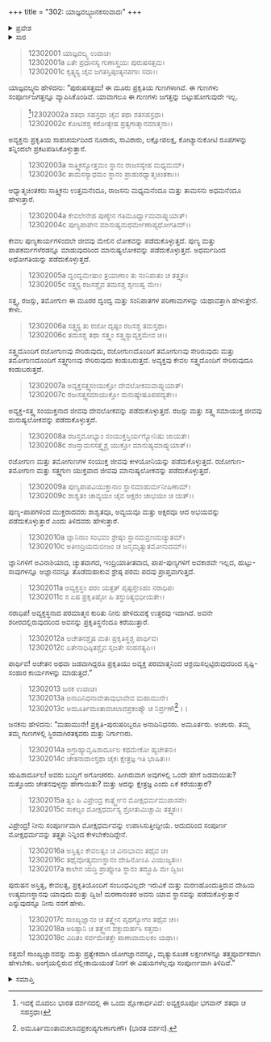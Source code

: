 +++
title = "302: ಯಾಜ್ಞವಲ್ಕ್ಯಜನಕಸಂವಾದಃ"
+++

<details><summary>ಪ್ರವೇಶ</summary>


।।   ಓಂ ಓಂ ನಮೋ ನಾರಾಯಣಾಯ।।   ಶ್ರೀ ವೇದವ್ಯಾಸಾಯ ನಮಃ ।।

ಶ್ರೀ ಕೃಷ್ಣದ್ವೈಪಾಯನ ವೇದವ್ಯಾಸ ವಿರಚಿತ  

**ಶ್ರೀ ಮಹಾಭಾರತ**

**ಶಾಂತಿ ಪರ್ವ**

**ಮೋಕ್ಷಧರ್ಮ ಪರ್ವ**

**ಅಧ್ಯಾಯ 302**


</details>

<details><summary>ಸಾರ</summary>

ಸಾತ್ತ್ವಿಕ-ರಾಜಸ-ತಾಮಸ ಪ್ರಕೃತಿಯ ಜನರು ಹೊಂದುವ ಗತಿ (1-12); ಜನಕನ ಪ್ರಶ್ನೆ (13-18).


</details>


> 12302001 ಯಾಜ್ಞವಲ್ಕ್ಯ ಉವಾಚ।   
12302001a ಏತೇ ಪ್ರಧಾನಸ್ಯ ಗುಣಾಸ್ತ್ರಯಃ ಪುರುಷಸತ್ತಮ।  
12302001c ಕೃತ್ಸ್ನಸ್ಯ ಚೈವ ಜಗತಸ್ತಿಷ್ಠಂತ್ಯನಪಗಾಃ ಸದಾ।।

ಯಾಜ್ಞವಲ್ಕ್ಯನು ಹೇಳಿದನು: “ಪುರುಷಸತ್ತಮ! ಈ ಮೂರು ಪ್ರಕೃತಿಯ ಗುಣಗಳಾಗಿವೆ. ಈ ಗುಣಗಳು ಸಂಪೂರ್ಣಜಗತ್ತನ್ನೂ ವ್ಯಾಪಿಸಿಕೊಂಡಿವೆ. ಯಾವಾಗಲೂ ಈ ಗುಣಗಳು ಜಗತ್ತನ್ನು ಬಿಟ್ಟುಹೋಗುವುದೇ ಇಲ್ಲ.

>[^1]12302002a ಶತಧಾ ಸಹಸ್ರಧಾ ಚೈವ ತಥಾ ಶತಸಹಸ್ರಧಾ।  
12302002c ಕೋಟಿಶಶ್ಚ ಕರೋತ್ಯೇಷ ಪ್ರತ್ಯಗಾತ್ಮಾನಮಾತ್ಮನಾ।।

ಅವ್ಯಕ್ತನು ಪ್ರಕೃತಿಯ ಸಾಹಚರ್ಯದಿಂದ ನೂರಾರು, ಸಾವಿರಾರು, ಲಕ್ಷೋಪಲಕ್ಷ, ಕೋಟ್ಯಾನುಕೋಟಿ ರೂಪಗಳನ್ನು ತನ್ನಿಂದಲೇ ಪ್ರಕಟಪಡಿಸಿಕೊಳ್ಳುತ್ತಾನೆ.

> 12302003a ಸಾತ್ತ್ವಿಕಸ್ಯೋತ್ತಮಂ ಸ್ಥಾನಂ ರಾಜಸಸ್ಯೇಹ ಮಧ್ಯಮಮ್।  
12302003c ತಾಮಸಸ್ಯಾಧಮಂ ಸ್ಥಾನಂ ಪ್ರಾಹುರಧ್ಯಾತ್ಮಚಿಂತಕಾಃ।।

ಆಧ್ಯಾತ್ಮಚಿಂತಕರು ಸಾತ್ತ್ವಿಕನು ಉತ್ತಮನೆಂದೂ, ರಾಜಸನು ಮಧ್ಯಮನೆಂದೂ ಮತ್ತು ತಾಮಸನು ಅಧಮನೆಂದೂ ಹೇಳುತ್ತಾರೆ.

> 12302004a ಕೇವಲೇನೇಹ ಪುಣ್ಯೇನ ಗತಿಮೂರ್ಧ್ವಾಮವಾಪ್ನುಯಾತ್।  
12302004c ಪುಣ್ಯಪಾಪೇನ ಮಾನುಷ್ಯಮಧರ್ಮೇಣಾಪ್ಯಧೋಗತಿಮ್।।

ಕೇವಲ ಪುಣ್ಯಕಾರ್ಯಗಳಿಂದಲೇ ಜೀವವು ಮೇಲಿನ ಲೋಕವನ್ನು ಪಡೆದುಕೊಳ್ಳುತ್ತದೆ. ಪುಣ್ಯ ಮತ್ತು ಪಾಪಕರ್ಮಗಳೆರಡನ್ನೂ ಮಾಡುವುದರಿಂದ ಮಾನುಷ್ಯಲೋಕವನ್ನು ಪಡೆದುಕೊಳ್ಳುತ್ತದೆ. ಅಧರ್ಮದಿಂದ ಅಧೋಗತಿಯನ್ನು ಪಡೆದುಕೊಳ್ಳುತ್ತದೆ.

> 12302005a ದ್ವಂದ್ವಮೇಷಾಂ ತ್ರಯಾಣಾಂ ತು ಸಂನಿಪಾತಂ ಚ ತತ್ತ್ವತಃ।  
12302005c ಸತ್ತ್ವಸ್ಯ ರಜಸಶ್ಚೈವ ತಮಸಶ್ಚ ಶೃಣುಷ್ವ ಮೇ।।

ಸತ್ತ್ವ, ರಜಸ್ಸು, ತಮೋಗುಣ ಈ ಮೂರರ ದ್ವಂದ್ವ ಮತ್ತು ಸಂನಿಪಾತಗಳ ಪರಿಣಾಮಗಳನ್ನು ಯಥಾವತ್ತಾಗಿ ಹೇಳುತ್ತೇನೆ. ಕೇಳು.

> 12302006a ಸತ್ತ್ವಸ್ಯ ತು ರಜೋ ದೃಷ್ಟಂ ರಜಸಶ್ಚ ತಮಸ್ತಥಾ।  
12302006c ತಮಸಶ್ಚ ತಥಾ ಸತ್ತ್ವಂ ಸತ್ತ್ವಸ್ಯಾವ್ಯಕ್ತಮೇವ ಚ।।

ಸತ್ತ್ವದೊಂದಿಗೆ ರಜೋಗುಣವು ಸೇರಿರುವುದು, ರಜೋಗುಣದೊಂದಿಗೆ ತಮೋಗುಣವು ಸೇರಿರುವುದು ಮತ್ತು ತಮೋಗುಣದೊಂದಿಗೆ ಸತ್ತ್ವಗುಣವು ಸೇರಿರುವುದು ಕಂಡುಬರುತ್ತದೆ. ಅವ್ಯಕ್ತವು ಕೇವಲ ಸತ್ತ್ವದೊಂದಿಗೆ ಸೇರಿರುವುದೂ ಕಂಡುಬರುತ್ತದೆ.

> 12302007a ಅವ್ಯಕ್ತಸತ್ತ್ವಸಂಯುಕ್ತೋ ದೇವಲೋಕಮವಾಪ್ನುಯಾತ್।  
12302007c ರಜಃಸತ್ತ್ವಸಮಾಯುಕ್ತೋ ಮನುಷ್ಯೇಷೂಪಪದ್ಯತೇ।।

ಅವ್ಯಕ್ತ-ಸತ್ತ್ವ ಸಂಯುಕ್ತನಾದ ಜೀವವು ದೇವಲೋಕವನ್ನು ಪಡೆದುಕೊಳ್ಳುತ್ತದೆ. ರಜಸ್ಸು ಮತ್ತು ಸತ್ತ್ವ ಸಮಾಯುಕ್ತ ಜೀವವು ಮನುಷ್ಯಲೋಕವನ್ನು ಪಡೆದುಕೊಳ್ಳುತ್ತದೆ.

> 12302008a ರಜಸ್ತಮೋಭ್ಯಾಂ ಸಂಯುಕ್ತಸ್ತಿರ್ಯಗ್ಯೋನಿಷು ಜಾಯತೇ।  
12302008c ರಜಸ್ತಾಮಸಸತ್ತ್ವೈಶ್ಚ ಯುಕ್ತೋ ಮಾನುಷ್ಯಮಾಪ್ನುಯಾತ್।।

ರಜೋಗುಣ ಮತ್ತು ತಮೋಗುಣಗಳ ಸಂಯುಕ್ತ ಜೀವವು ಕೀಳಯೋನಿಯನ್ನು ಪಡೆದುಕೊಳ್ಳುತ್ತದೆ. ರಜೋಗುಣ-ತಮೋಗುಣ ಮತ್ತು ಸತ್ತ್ವಗುಣ ಯುಕ್ತವಾದ ಜೀವವು ಮಾನುಷ್ಯಲೋಕವನ್ನು ಪಡೆದುಕೊಳ್ಳುತ್ತದೆ.

> 12302009a ಪುಣ್ಯಪಾಪವಿಯುಕ್ತಾನಾಂ ಸ್ಥಾನಮಾಹುರ್ಮನೀಷಿಣಾಮ್।  
12302009c ಶಾಶ್ವತಂ ಚಾವ್ಯಯಂ ಚೈವ ಅಕ್ಷರಂ ಚಾಭಯಂ ಚ ಯತ್।।

ಪುಣ್ಯ-ಪಾಪಗಳಿಂದ ಮುಕ್ತರಾದವರು ಶಾಶ್ವತವೂ, ಅವ್ಯಯವೂ ಮತ್ತು ಅಕ್ಷರವೂ ಆದ ಅಭಯವನ್ನು ಪಡೆದುಕೊಳ್ಳುತ್ತಾರೆ ಎಂದು ತಿಳಿದವರು ಹೇಳುತ್ತಾರೆ.

> 12302010a ಜ್ಞಾನಿನಾಂ ಸಂಭವಂ ಶ್ರೇಷ್ಠಂ ಸ್ಥಾನಮವ್ರಣಮಚ್ಯುತಮ್।  
12302010c ಅತೀಂದ್ರಿಯಮಬೀಜಂ ಚ ಜನ್ಮಮೃತ್ಯುತಮೋನುದಮ್।।

ಜ್ಞಾನಿಗಳಿಗೆ ಅವಿನಾಶಿಯಾದ, ಚ್ಯುತವಾಗದ, ಇಂದ್ರಿಯಾತೀತವಾದ, ಪಾಪ-ಪುಣ್ಯಗಳಿಗೆ ಅವಕಾಶವೇ ಇಲ್ಲದ, ಹುಟ್ಟು-ಸಾವುಗಳನ್ನೂ ಅಜ್ಞಾನವನ್ನೂ ತೊಡೆದುಹಾಕುವ ಶ್ರೇಷ್ಠ ಪರಮ ಪದವು ಪ್ರಾಪ್ತವಾಗುತ್ತದೆ.

> 12302011a ಅವ್ಯಕ್ತಸ್ಥಂ ಪರಂ ಯತ್ತತ್ ಪೃಷ್ಟಸ್ತೇಽಹಂ ನರಾಧಿಪ।  
12302011c ಸ ಏಷ ಪ್ರಕೃತಿಷ್ಠೋ ಹಿ ತಸ್ಥುರಿತ್ಯಭಿಧೀಯತೇ।।

ನರಾಧಿಪ! ಅವ್ಯಕ್ತಸ್ಥನಾದ ಪರಮಾತ್ಮನ ಕುರಿತು ನೀನು ಹೇಳಿದುದಕ್ಕೆ ಉತ್ತರವು ಇದಾಗಿದೆ. ಅವನೇ ಶರೀರದಲ್ಲಿರುವುದರಿಂದ ಅವನನ್ನು ಪ್ರಕೃತಿಸ್ಥನೆಂದೂ ಕರೆಯುತ್ತಾರೆ.

> 12302012a ಅಚೇತನಶ್ಚೈಷ ಮತಃ ಪ್ರಕೃತಿಸ್ಥಶ್ಚ ಪಾರ್ಥಿವ।  
12302012c ಏತೇನಾಧಿಷ್ಠಿತಶ್ಚೈವ ಸೃಜತೇ ಸಂಹರತ್ಯಪಿ।।

ಪಾರ್ಥಿವ! ಅಚೇತನ ಅಥವಾ ಜಡವಾಗಿದ್ದರೂ ಪ್ರಕೃತಿಯು ಅವ್ಯಕ್ತ ಪರಮಾತ್ಮನಿಂದ ಆಶ್ರಯಿಸಲ್ಪಟ್ಟಿರುವುದರಿಂದ ಸೃಷ್ಟಿ-ಸಂಹಾರ ಕಾರ್ಯಗಳನ್ನು ಮಾಡುತ್ತದೆ.”

> 12302013 ಜನಕ ಉವಾಚ।  
12302013a ಅನಾದಿನಿಧನಾವೇತಾವುಭಾವೇವ ಮಹಾಮುನೇ।  
12302013c ಅಮೂರ್ತಿಮಂತಾವಚಲಾವಪ್ರಕಂಪ್ಯೌ ಚ ನಿರ್ವ್ರಣೌ[^2]।।

ಜನಕನು ಹೇಳಿದನು: “ಮಹಾಮುನೇ! ಪ್ರಕೃತಿ-ಪುರುಷರಿಬ್ಬರೂ ಅನಾದಿನಿಧನರು. ಅಮೂರ್ತರು. ಅಚಲರು. ತಮ್ಮ ತಮ್ಮ ಗುಣಗಳಲ್ಲಿ ಸ್ಥಿರವಾಗಿರತಕ್ಕವರು ಮತ್ತು ನಿರ್ಗುಣರು.

> 12302014a ಅಗ್ರಾಹ್ಯಾವೃಷಿಶಾರ್ದೂಲ ಕಥಮೇಕೋ ಹ್ಯಚೇತನಃ।  
12302014c ಚೇತನಾವಾಂಸ್ತಥಾ ಚೈಕಃ ಕ್ಷೇತ್ರಜ್ಞ ಇತಿ ಭಾಷಿತಃ।।

ಋಷಿಶಾರ್ದೂಲ! ಅವರು ಬುದ್ಧಿಗೆ ಅಗೋಚರರು. ಹೀಗಿರುವಾಗ ಅವುಗಳಲ್ಲಿ ಒಂದೇ ಹೇಗೆ ಜಡವಾಯಿತು? ಮತ್ತೊಂದು ಚೇತನವುಳ್ಳದ್ದು ಹೇಗಾಯಿತು? ಮತ್ತು ಅದನ್ನು ಕ್ಷೇತ್ರಜ್ಞ ಎಂದು ಏಕೆ ಕರೆಯುತ್ತಾರೆ?

> 12302015a ತ್ವಂ ಹಿ ವಿಪ್ರೇಂದ್ರ ಕಾರ್ತ್ಸ್ನ್ಯೇನ ಮೋಕ್ಷಧರ್ಮಮುಪಾಸಸೇ।  
12302015c ಸಾಕಲ್ಯಂ ಮೋಕ್ಷಧರ್ಮಸ್ಯ ಶ್ರೋತುಮಿಚ್ಚಾಮಿ ತತ್ತ್ವತಃ।।

ವಿಪ್ರೇಂದ್ರ! ನೀನು ಸಂಪೂರ್ಣವಾಗಿ ಮೋಕ್ಷಧರ್ಮವನ್ನು ಉಪಾಸಿಸುತ್ತೀದ್ದೀಯೆ. ಆದುದರಿಂದ ಸಂಪೂರ್ಣ ಮೋಕ್ಷಧರ್ಮವನ್ನು ತತ್ತ್ವತಃ ನಿನ್ನಿಂದ ಕೇಳಬೇಕೆಂದಿದ್ದೇನೆ.

> 12302016a ಅಸ್ತಿತ್ವಂ ಕೇವಲತ್ವಂ ಚ ವಿನಾಭಾವಂ ತಥೈವ ಚ।  
12302016c ತಥೈವೋತ್ಕ್ರಮಣಸ್ಥಾನಂ ದೇಹಿನೋಽಪಿ ವಿಯುಜ್ಯತಃ।।  
12302017a ಕಾಲೇನ ಯದ್ಧಿ ಪ್ರಾಪ್ನೋತಿ ಸ್ಥಾನಂ ತದ್ಬ್ರೂಹಿ ಮೇ ದ್ವಿಜ।

ಪುರುಷನ ಅಸ್ತಿತ್ವ, ಕೇವಲತ್ವ, ಪ್ರಕೃತಿಯೊಂದಿಗೆ ಸಂಬಂಧವಿಲ್ಲದೇ ಇರುವಿಕೆ ಮತ್ತು ಮರಣಹೊಂದುತ್ತಿರುವ ದೇಹಿಯ ಉತ್ಕ್ರಮಣಸ್ಥಾನವು ಯಾವುದು ಮತ್ತು ದ್ವಿಜ! ಮರಣಾನಂತರ ಅವನು ಯಾವ ಸ್ಥಾನವನ್ನು ಪಡೆದುಕೊಳ್ಳುತ್ತಾನೆ ಎನ್ನುವುದನ್ನೂ ನೀನು ನನಗೆ  ಹೇಳು.

> 12302017c ಸಾಂಖ್ಯಜ್ಞಾನಂ ಚ ತತ್ತ್ವೇನ ಪೃಥಗ್ಯೋಗಂ ತಥೈವ ಚ।।  
12302018a ಅರಿಷ್ಟಾನಿ ಚ ತತ್ತ್ವೇನ ವಕ್ತುಮರ್ಹಸಿ ಸತ್ತಮ।  
12302018c ವಿದಿತಂ ಸರ್ವಮೇತತ್ತೇ ಪಾಣಾವಾಮಲಕಂ ಯಥಾ।।

ಸತ್ತಮ! ಸಾಂಖ್ಯಜ್ಞಾನವನ್ನು ಮತ್ತು ಪ್ರತ್ಯೇಕವಾಗಿ ಯೋಗಜ್ಞಾನವನ್ನೂ, ಮೃತ್ಯುಸೂಚಕ ಲಕ್ಷಣಗಳನ್ನೂ ತತ್ತ್ವಪೂರ್ವಕವಾಗಿ ಹೇಳಬೇಕು. ಅಂಗೈಯಲ್ಲಿರುವ ನೆಲ್ಲೀಕಾಯಿಯಂತೆ ನಿನಗೆ ಈ ವಿಷಯಗಳೆಲ್ಲವೂ ಸಂಪೂರ್ಣವಾಗಿ ತಿಳಿದಿವೆ.”

<details><summary>ಸಮಾಪ್ತಿ</summary>
ಇತಿ ಶ್ರೀಮಹಾಭಾರತೇ ಶಾಂತಿ ಪರ್ವಣಿ ಮೋಕ್ಷಧರ್ಮ ಪರ್ವಣಿ ಯಾಜ್ಞವಲ್ಕ್ಯಜನಕಸಂವಾದೇ ದ್ವಾಧಿಕತ್ರಿಶತತಮೋಽಧ್ಯಾಯಃ।।  
ಇದು ಶ್ರೀಮಹಾಭಾರತದಲ್ಲಿ ಶಾಂತಿ ಪರ್ವದಲ್ಲಿ ಮೋಕ್ಷಧರ್ಮ ಪರ್ವದಲ್ಲಿ ಯಾಜ್ಞವಲ್ಕ್ಯಜನಕಸಂವಾದ ಎನ್ನುವ ಮುನ್ನೂರಾಎರಡನೇ ಅಧ್ಯಾಯವು.


</details>

[^1]: ಇದಕ್ಕೆ ಮೊದಲು ಭಾರತ ದರ್ಶನದಲ್ಲಿ ಈ ಒಂದು ಶ್ಲೋಕಾರ್ಧವಿದೆ: ಅವ್ಯಕ್ತರೂಪೋ ಭಗವಾನ್ ಶತಧಾ ಚ ಸಹಸ್ರಧಾ।

[^2]: ಅಮೂರ್ತಿಮಂತಾವಚಲಾವಪ್ರಕಂಪ್ಯಗುಣಾಗುಣೌ।   (ಭಾರತ ದರ್ಶನ).

